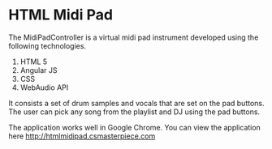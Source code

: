 # HTML Midi Pad

The MidiPadController is a virtual midi pad instrument developed using the following technologies. 

1) HTML 5
2) Angular JS
3) CSS
4) WebAudio API

It consists a set of drum samples and vocals that are set on the pad buttons. The user can pick any song from the playlist and DJ using the pad buttons. 

The application works well in Google Chrome. You can view the application here http://htmlmidipad.csmasterpiece.com
